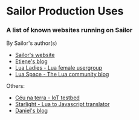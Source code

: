 # Sailor Production Uses
### A list of known websites running on Sailor

By Sailor's author(s)
* [Sailor's website](http://sailorproject.org)
* [Etiene's blog](http://etiene.net)
* [Lua Ladies - Lua female usergroup](http://lualadies.org)
* [Lua Space - The Lua community blog](http://lua.space)

Others: 
* [Céu na terra - IoT testbed](http://ceunaterra.voip.ufrj.br/)
* [Starlight - Lua to Javascript translator](http://starlight.paulcuth.me.uk/)
* [Daniel's blog](http://ablogusingsailor.danielocl.com.br/)
